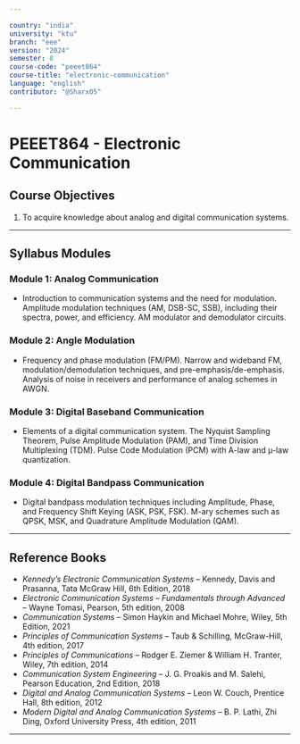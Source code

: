 ```yaml
---

country: "india"
university: "ktu"
branch: "eee"
version: "2024"
semester: 8
course-code: "peeet864"
course-title: "electronic-communication"
language: "english"
contributor: "@Sharx05"

---
```


# PEEET864 - Electronic Communication

## Course Objectives

1.  To acquire knowledge about analog and digital communication systems.

---

## Syllabus Modules

### Module 1: Analog Communication

-   Introduction to communication systems and the need for modulation. Amplitude modulation techniques (AM, DSB-SC, SSB), including their spectra, power, and efficiency. AM modulator and demodulator circuits.

### Module 2: Angle Modulation

-   Frequency and phase modulation (FM/PM). Narrow and wideband FM, modulation/demodulation techniques, and pre-emphasis/de-emphasis. Analysis of noise in receivers and performance of analog schemes in AWGN.

### Module 3: Digital Baseband Communication

-   Elements of a digital communication system. The Nyquist Sampling Theorem, Pulse Amplitude Modulation (PAM), and Time Division Multiplexing (TDM). Pulse Code Modulation (PCM) with A-law and µ-law quantization.

### Module 4: Digital Bandpass Communication

-   Digital bandpass modulation techniques including Amplitude, Phase, and Frequency Shift Keying (ASK, PSK, FSK). M-ary schemes such as QPSK, MSK, and Quadrature Amplitude Modulation (QAM).

---

## Reference Books

-   *Kennedy’s Electronic Communication Systems* – Kennedy, Davis and Prasanna, Tata McGraw Hill, 6th Edition, 2018
-   *Electronic Communication Systems – Fundamentals through Advanced* – Wayne Tomasi, Pearson, 5th edition, 2008
-   *Communication Systems* – Simon Haykin and Michael Mohre, Wiley, 5th Edition, 2021
-   *Principles of Communication Systems* – Taub & Schilling, McGraw-Hill, 4th edition, 2017
-   *Principles of Communications* – Rodger E. Ziemer & William H. Tranter, Wiley, 7th edition, 2014
-   *Communication System Engineering* – J. G. Proakis and M. Salehi, Pearson Education, 2nd Edition, 2018
-   *Digital and Analog Communication Systems* – Leon W. Couch, Prentice Hall, 8th edition, 2012
-   *Modern Digital and Analog Communication Systems* – B. P. Lathi, Zhi Ding, Oxford University Press, 4th edition, 2011

---
